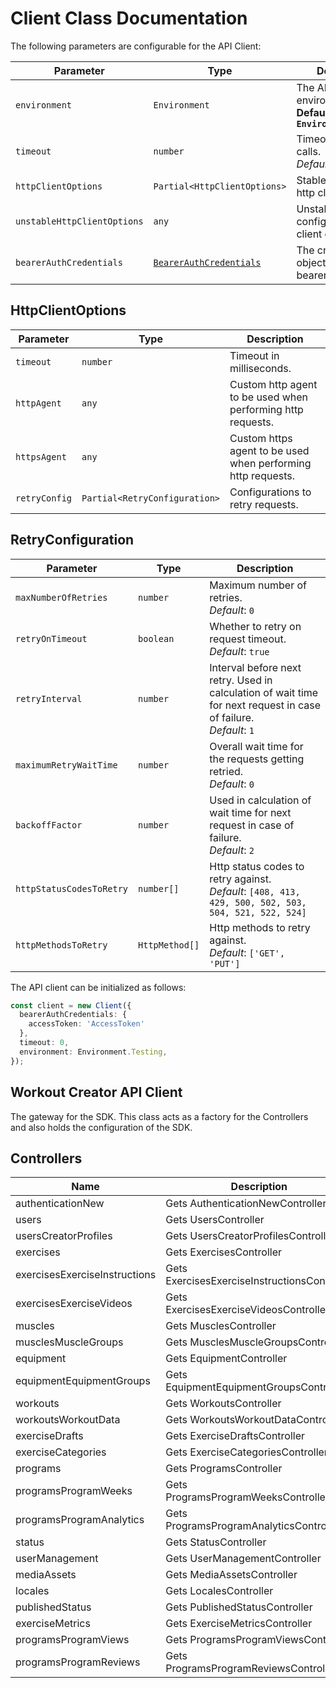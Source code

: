 
# Client Class Documentation

The following parameters are configurable for the API Client:

| Parameter | Type | Description |
|  --- | --- | --- |
| `environment` | `Environment` | The API environment. <br> **Default: `Environment.Testing`** |
| `timeout` | `number` | Timeout for API calls.<br>*Default*: `0` |
| `httpClientOptions` | `Partial<HttpClientOptions>` | Stable configurable http client options. |
| `unstableHttpClientOptions` | `any` | Unstable configurable http client options. |
| `bearerAuthCredentials` | [`BearerAuthCredentials`](auth/oauth-2-bearer-token.md) | The credential object for bearerAuth |

## HttpClientOptions

| Parameter | Type | Description |
|  --- | --- | --- |
| `timeout` | `number` | Timeout in milliseconds. |
| `httpAgent` | `any` | Custom http agent to be used when performing http requests. |
| `httpsAgent` | `any` | Custom https agent to be used when performing http requests. |
| `retryConfig` | `Partial<RetryConfiguration>` | Configurations to retry requests. |

## RetryConfiguration

| Parameter | Type | Description |
|  --- | --- | --- |
| `maxNumberOfRetries` | `number` | Maximum number of retries. <br> *Default*: `0` |
| `retryOnTimeout` | `boolean` | Whether to retry on request timeout. <br> *Default*: `true` |
| `retryInterval` | `number` | Interval before next retry. Used in calculation of wait time for next request in case of failure. <br> *Default*: `1` |
| `maximumRetryWaitTime` | `number` | Overall wait time for the requests getting retried. <br> *Default*: `0` |
| `backoffFactor` | `number` | Used in calculation of wait time for next request in case of failure. <br> *Default*: `2` |
| `httpStatusCodesToRetry` | `number[]` | Http status codes to retry against. <br> *Default*: `[408, 413, 429, 500, 502, 503, 504, 521, 522, 524]` |
| `httpMethodsToRetry` | `HttpMethod[]` | Http methods to retry against. <br> *Default*: `['GET', 'PUT']` |

The API client can be initialized as follows:

```ts
const client = new Client({
  bearerAuthCredentials: {
    accessToken: 'AccessToken'
  },
  timeout: 0,
  environment: Environment.Testing,
});
```

## Workout Creator API Client

The gateway for the SDK. This class acts as a factory for the Controllers and also holds the configuration of the SDK.

## Controllers

| Name | Description |
|  --- | --- |
| authenticationNew | Gets AuthenticationNewController |
| users | Gets UsersController |
| usersCreatorProfiles | Gets UsersCreatorProfilesController |
| exercises | Gets ExercisesController |
| exercisesExerciseInstructions | Gets ExercisesExerciseInstructionsController |
| exercisesExerciseVideos | Gets ExercisesExerciseVideosController |
| muscles | Gets MusclesController |
| musclesMuscleGroups | Gets MusclesMuscleGroupsController |
| equipment | Gets EquipmentController |
| equipmentEquipmentGroups | Gets EquipmentEquipmentGroupsController |
| workouts | Gets WorkoutsController |
| workoutsWorkoutData | Gets WorkoutsWorkoutDataController |
| exerciseDrafts | Gets ExerciseDraftsController |
| exerciseCategories | Gets ExerciseCategoriesController |
| programs | Gets ProgramsController |
| programsProgramWeeks | Gets ProgramsProgramWeeksController |
| programsProgramAnalytics | Gets ProgramsProgramAnalyticsController |
| status | Gets StatusController |
| userManagement | Gets UserManagementController |
| mediaAssets | Gets MediaAssetsController |
| locales | Gets LocalesController |
| publishedStatus | Gets PublishedStatusController |
| exerciseMetrics | Gets ExerciseMetricsController |
| programsProgramViews | Gets ProgramsProgramViewsController |
| programsProgramReviews | Gets ProgramsProgramReviewsController |

